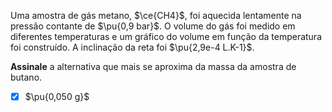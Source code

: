Uma amostra de gás metano, $\ce{CH4}$, foi aquecida lentamente na pressão contante de $\pu{0,9 bar}$. O volume do gás foi medido em diferentes temperaturas e um gráfico do volume em função da temperatura foi construído. A inclinação da reta foi $\pu{2,9e-4 L.K-1}$.

**Assinale** a alternativa que mais se aproxima da massa da amostra de butano.

- [x] $\pu{0,050 g}$
